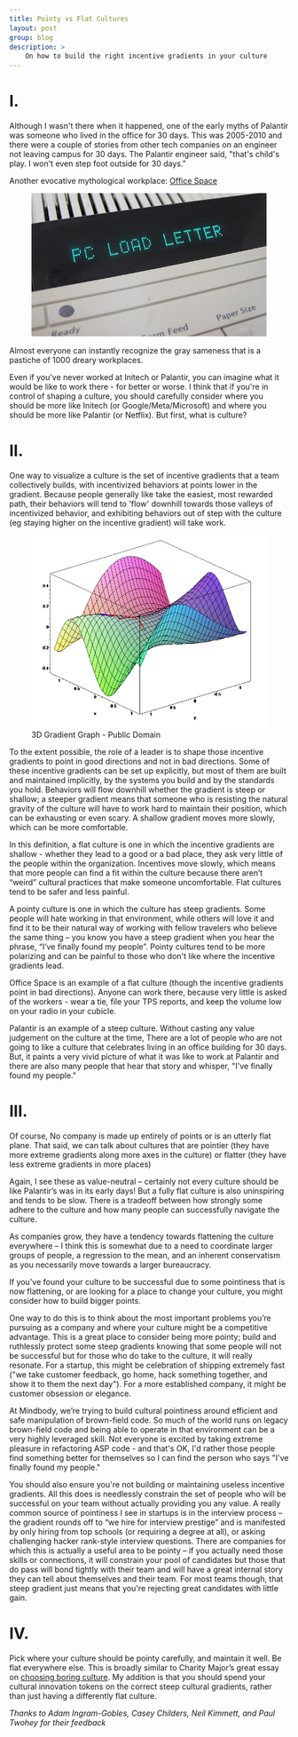```yaml
---
title: Pointy vs Flat Cultures
layout: post
group: blog
description: >
    On how to build the right incentive gradients in your culture
---
```


# I.

Although I wasn't there when it happened, one of the early myths of Palantir was someone who lived in the office for 30 days. This was 2005-2010 and there were a couple of stories from other tech companies on an engineer not leaving campus for 30 days. The Palantir engineer said, "that's child's play. I won't even step foot outside for 30 days."

Another evocative mythological workplace: [Office Space](https://en.wikipedia.org/wiki/Office_Space)

<figure>
    <img src="/img/pc-load-letter.jpg" />
</figure>

Almost everyone can instantly recognize the gray sameness that is a pastiche of 1000 dreary workplaces.

Even if you've never worked at Initech or Palantir, you can imagine what it would be like to work there - for better or worse. I think that if you're in control of shaping a culture, you should carefully consider where you should be more like Initech (or Google/Meta/Microsoft) and where you should be more like Palantir (or Netflix). But first, what is culture?

# II.

One way to visualize a culture is the set of incentive gradients that a team collectively builds, with incentivized behaviors at points lower in the gradient. Because people generally like take the easiest, most rewarded path, their behaviors will tend to 'flow' downhill towards those valleys of incentivized behavior, and exhibiting behaviors out of step with the culture (eg staying higher on the incentive gradient) will take work.

<figure>
    <img src="/img/gradient_ascent.png" />
    <figcaption>3D Gradient Graph - Public Domain</figcaption>
</figure>

To the extent possible, the role of a leader is to shape those incentive gradients to point in good directions and not in bad directions. Some of these incentive gradients can be set up explicitly, but most of them are built and maintained implicitly, by the systems you build and by the standards you hold. Behaviors will flow downhill whether the gradient is steep or shallow; a steeper gradient means that someone who is resisting the natural gravity of the culture will have to work hard to maintain their position, which can be exhausting or even scary. A shallow gradient moves more slowly, which can be more comfortable.

In this definition, a flat culture is one in which the incentive gradients are shallow - whether they lead to a good or a bad place, they ask very little of the people within the organization. Incentives move slowly, which means that more people can find a fit within the culture because there aren’t “weird” cultural practices that make someone uncomfortable. Flat cultures tend to be safer and less painful.

A pointy culture is one in which the culture has steep gradients. Some people will hate working in that environment, while others will love it and find it to be their natural way of working with fellow travelers who believe the same thing – you know you have a steep gradient when you hear the phrase, “I’ve finally found my people”. Pointy cultures tend to be more polarizing and can be painful to those who don't like where the incentive gradients lead.

Office Space is an example of a flat culture (though the incentive gradients point in bad directions). Anyone can work there, because very little is asked of the workers - wear a tie, file your TPS reports, and keep the volume low on your radio in your cubicle.

Palantir is an example of a steep culture. Without casting any value judgement on the culture at the time, There are a lot of people who are not going to like a culture that celebrates living in an office building for 30 days. But, it paints a very vivid picture of what it was like to work at Palantir and there are also many people that hear that story and whisper, "I've finally found my people."

# III.

Of course, No company is made up entirely of points or is an utterly flat plane. That said, we can talk about cultures that are pointier (they have more extreme gradients along more axes in the culture) or flatter (they have less extreme gradients in more places)

Again, I see these as value-neutral – certainly not every culture should be like Palantir’s was in its early days! But a fully flat culture is also uninspiring and tends to be slow. There is a tradeoff between how strongly some adhere to the culture and how many people can successfully navigate the culture.

As companies grow, they have a tendency towards flattening the culture everywhere – I think this is somewhat due to a need to coordinate larger groups of people, a regression to the mean, and an inherent conservatism as you necessarily move towards a larger bureaucracy.

If you've found your culture to be successful due to some pointiness that is now flattening, or are looking for a place to change your culture, you might consider how to build bigger points.

One way to do this is to think about the most important problems you’re pursuing as a company and where your culture might be a competitive advantage. This is a great place to consider being more pointy; build and ruthlessly protect some steep gradients knowing that some people will not be successful but for those who do take to the culture, it will really resonate. For a startup, this might be celebration of shipping extremely fast ("we take customer feedback, go home, hack something together, and show it to them the next day"). For a more established company, it might be customer obsession or elegance.

At Mindbody, we’re trying to build cultural pointiness around efficient and safe manipulation of brown-field code. So much of the world runs on legacy brown-field code and being able to operate in that environment can be a very highly leveraged skill. Not everyone is excited by taking extreme pleasure in refactoring ASP code - and that's OK, I'd rather those people find something better for themselves so I can find the person who says "I've finally found my people."

You should also ensure you're not building or maintaining useless incentive gradients. All this does is needlessly constrain the set of people who will be successful on your team without actually providing you any value. A really common source of pointiness I see in startups is in the interview process – the gradient rounds off to “we hire for interview prestige” and is manifested by only hiring from top schools (or requiring a degree at all), or asking challenging hacker rank-style interview questions. There are companies for which this is actually a useful area to be pointy – if you actually need those skills or connections, it will constrain your pool of candidates but those that do pass will bond tightly with their team and will have a great internal story they can tell about themselves and their team. For most teams though, that steep gradient just means that you're rejecting great candidates with little gain.

# IV.

Pick where your culture should be pointy carefully, and maintain it well. Be flat everywhere else. This is broadly similar to Charity Major’s great essay on [choosing boring culture](https://charity.wtf/2023/05/01/choose-boring-technology-culture/). My addition is that you should spend your cultural innovation tokens on the correct steep cultural gradients, rather than just having a differently flat culture.

_Thanks to Adam Ingram-Gobles, Casey Childers, Neil Kimmett, and Paul Twohey for their feedback_
